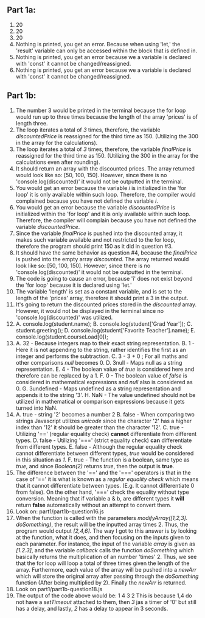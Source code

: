 ## Part 1a:
1. 20
2. 20
3. 20
4. Nothing is printed, you get an error. Because when using 'let,' the 'result' variable can only be accessed within the block that is defined in.
5. Nothing is printed, you get an error because we a variable is declared with 'const' it cannot be changed/reassigned.  
6. Nothing is printed, you get an error because we a variable is declared with 'const' it cannot be changed/reassigned.  

## Part 1b:
1. The number 3 would be printed in the terminal because the for loop would run up to three times because the length of the array 'prices' is of length three. 
2. The loop iterates a total of *3* times, therefore, the variable *discountedPrice* is reassigned for the third time as 150. (Utilizing the 300 in the array for the calculations).
3. The loop iterates a total of *3* times, therefore, the variable *finalPrice* is reassigned for the third time as 150. (Utilizing the 300 in the array for the calculations even after rounding).
4. It should return an array with the discounted prices. The array returned would look like so: [50, 100, 150]. However, since there is no 'console.log(discounted)' it would not be outputted in the terminal. 
5. You would get an error because the variable *i* is initialized in the 'for loop' it is only available within such loop. Therefore, the compiler would complained because you have not defined the variable *i*. 
6. You would get an error because the variable *discountedPrice* is initialized within the 'for loop' and it is only available within such loop. Therefore, the compiler will complain because you have not defined the variable *discountedPrice*. 
7. Since the variable *finalPrice* is pushed into the discounted array, it makes such variable available and not restricted to the for loop, therefore the program should print 150 as it did in question #3. 
8. It should have the same behavior as question #4, because the *finalPrice* is pushed into the empty array *discounted*. The array returned would look like so: [50, 100, 150]. However, since there is no 'console.log(discounted)' it would not be outputted in the terminal.
9. The code is going to cause an error, because 'i' does not exist beyond the 'for loop' because it is declared using 'let.'
10. The variable 'length' is set as a constant variable, and is set to the length of the 'prices' array, therefore it should print a 3 in the output. 
11. It's going to return the discounted prices stored in the *discounted* array. However, it would not be displayed in the terminal since no 'console.log(discounted)' was utilized. 
12. 
    A.  console.log(student.name);
    B.  console.log(student['Grad Year']);
    C.  student.greeting();
    D.  console.log(student['Favorite Teacher'].name);
    E.  console.log(student.courseLoad[0]);
13. 
    A. 32 - Because integers map to their exact string representation.
    B. 1 - Here it is not appending to the string, rather identifies the first as an integer and performs the subtraction. 
    C. 3 - 3 + 0 ; For all maths and other comparisons *null* becomes 0. 
    D. 3null - Maps null as a string representation. 
    E. 4 - The boolean value of *true* is considered here and therefore can be replaced by a 1. 
    F. 0 - The boolean value of *false* is considered in mathematical expressions and *null* also is considered as 0. 
    G. 3undefined - Maps undefined as a string representation and appends it to the string '3'.
    H. NaN - The value undefined should not be utilized in mathematical or comparison expressions because it gets turned into NaN.
14. 
    A. true - string '2' becomes a number 2
    B. false - When comparing two strings Javascript utilizes *unicode* since the character '2' has a higher index than '12' it should be greater than the character '12'.
    C. true - Utilizing '==' (regular equality check) **cannot** differentiate from different types.
    D. false - Utilizing '===' (strict equality check) **can** differentiate from different types. 
    E. false - Although the regular equality check cannot differentiate between different types, *true* would be considered in this situation as *1*.
    F. true - The function is a boolean, same type as *true*, and since *Boolean(2)* returns *true*, then the output is **true**. 
15. The difference between the '==' and the '===' operators is that in the case of '==' it is what is known as a *regular equality check* which means that it cannot differentiate between types. (E.g. It cannot differentiate 0 from false). On the other hand, '===' check the equality without type conversion. Meaning that if variable a & b, are different types it **will** return **false** automatically without an attempt to convert them. 
16. Look on: part1/part1b-question16.js
17. When the function is called with the parameters *modifyArray([1,2,3]. doSomething)*, the result will be the inputted array times 2. Thus, the program would output *[2,4,6]*. The way I got to this answer is by looking at the function, what it does, and then focusing on the inputs given to each parameter. For instance, the input of the variable *array* is given as *[1.2.3]*, and the variable *callback* calls the function *doSomething* which basically returns the multiplication of an number 'times' 2. Thus, we see that the for loop will loop a total of three times given the length of the array. Furthermore, each value of the array will be pushed into a *newArr* which will store the original array after passing through the *doSomething* function (After being multiplied by 2). Finally the *newArr* is returned. 
18. Look on part1/part1b-question18.js
19. The output of the code above would be:
    1
    4
    3
    2
    This is because 1,4 do not have a *setTimeout* attached to them, then *3* jas a timer of '0' but still has a delay, and lastly, *2* has a delay to appear in 3 seconds.
    